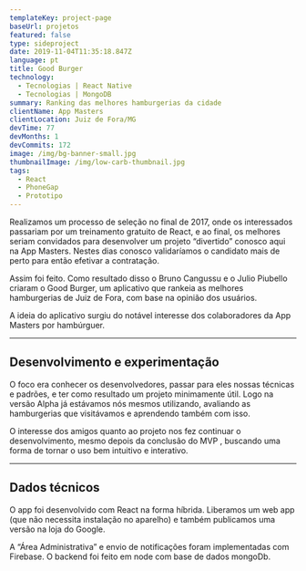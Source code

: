 ```yaml
---
templateKey: project-page
baseUrl: projetos
featured: false
type: sideproject
date: 2019-11-04T11:35:18.847Z
language: pt
title: Good Burger
technology:
  - Tecnologias | React Native
  - Tecnologias | MongoDB
summary: Ranking das melhores hamburgerias da cidade
clientName: App Masters
clientLocation: Juiz de Fora/MG
devTime: 77
devMonths: 1
devCommits: 172
image: /img/bg-banner-small.jpg
thumbnailImage: /img/low-carb-thumbnail.jpg
tags:
  - React
  - PhoneGap
  - Prototipo
---
```

Realizamos um processo de seleção no final de 2017, onde os interessados passariam por um treinamento gratuito de React, e ao final, os melhores seriam convidados para desenvolver um projeto “divertido” conosco aqui na App Masters. Nestes dias conosco validaríamos o candidato mais de perto para então efetivar a contratação.

Assim foi feito. Como resultado disso o Bruno Cangussu e o Julio Piubello criaram o Good Burger, um aplicativo que rankeia as melhores hamburgerias de Juiz de Fora, com base na opinião dos usuários.

A ideia do aplicativo surgiu do notável interesse dos colaboradores da App Masters por hambúrguer.

- - -

## Desenvolvimento e experimentação

O foco era conhecer os desenvolvedores, passar para eles nossas técnicas e padrões, e ter como resultado um projeto minimamente útil. Logo na versão Alpha já estávamos nós mesmos utilizando, avaliando as hamburgerias que visitávamos e aprendendo também com isso.

O interesse dos amigos quanto ao projeto nos fez continuar o desenvolvimento, mesmo depois da conclusão do MVP , buscando uma forma de tornar o uso bem intuitivo e interativo.

- - -

## Dados técnicos

O app foi desenvolvido com React na forma híbrida. Liberamos um web app (que não necessita instalação no aparelho) e também publicamos uma versão na loja do Google.

A “Área Administrativa” e envio de notificações foram implementadas com Firebase. O backend foi feito em node com base de dados mongoDb.
